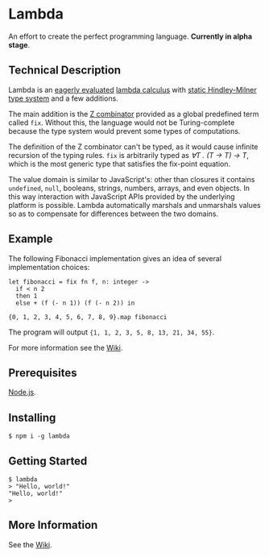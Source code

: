 # Lambda

An effort to create the perfect programming language. **Currently in alpha stage**.

## Technical Description

Lambda is an [eagerly evaluated](https://en.wikipedia.org/wiki/Eager_evaluation) [lambda calculus](https://en.wikipedia.org/wiki/Lambda_calculus) with [static Hindley-Milner type system](https://en.wikipedia.org/wiki/Hindley%E2%80%93Milner_type_system) and a few additions.

The main addition is the [Z combinator](https://en.wikipedia.org/wiki/Fixed-point_combinator#Strict_fixed_point_combinator) provided as a global predefined term called `fix`. Without this, the language would not be Turing-complete because the type system would prevent some types of computations.

The definition of the Z combinator can't be typed, as it would cause infinite recursion of the typing rules. `fix` is arbitrarily typed as _∀T . (T → T) → T_, which is the most generic type that satisfies the fix-point equation.

The value domain is similar to JavaScript's: other than closures it contains `undefined`, `null`, booleans, strings, numbers, arrays, and even objects. In this way interaction with JavaScript APIs provided by the underlying platform is possible. Lambda automatically marshals and unmarshals values so as to compensate for differences between the two domains.

## Example

The following Fibonacci implementation gives an idea of several implementation choices:

```lambda
let fibonacci = fix fn f, n: integer ->
  if < n 2
  then 1
  else + (f (- n 1)) (f (- n 2)) in

{0, 1, 2, 3, 4, 5, 6, 7, 8, 9}.map fibonacci
```

The program will output `{1, 1, 2, 3, 5, 8, 13, 21, 34, 55}`.

For more information see the [Wiki](https://github.com/71104/lambda/wiki).

## Prerequisites

[Node.js](https://nodejs.org/).

## Installing

`$ npm i -g lambda`

## Getting Started

```
$ lambda
> "Hello, world!"
"Hello, world!"
>
```

## More Information

See the [Wiki](https://github.com/71104/lambda/wiki).
